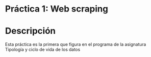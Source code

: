 # Práctica 1: Web scraping
# Descripción
Esta práctica es la primera que figura en el programa de la asignatura Tipología y ciclo de vida de los datos
